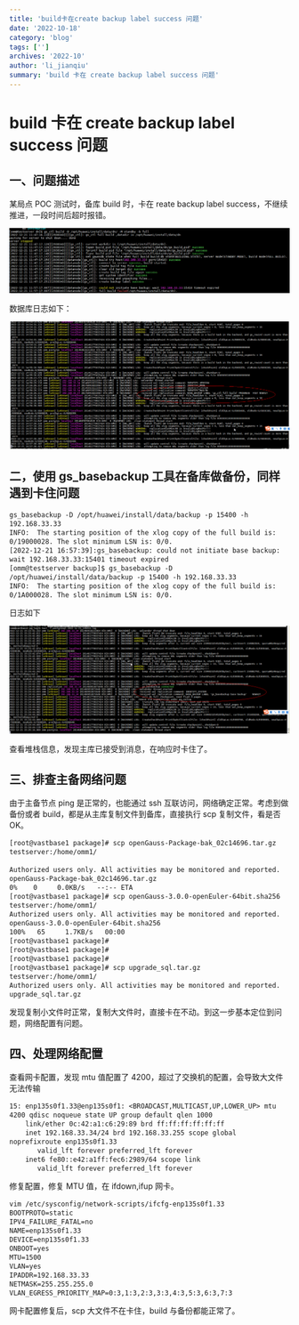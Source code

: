 ```yaml
---
title: 'build卡在create backup label success 问题'
date: '2022-10-18'
category: 'blog'
tags: ['']
archives: '2022-10'
author: 'li_jianqiu'
summary: 'build 卡在 create backup label success 问题'
---
```


# build 卡在 create backup label success 问题

## 一、问题描述

某局点 POC 测试时，备库 build 时，卡在 reate backup label success，不继续推进，一段时间后超时报错。

![img](./img/2.png)

数据库日志如下：

![img](./img/3.png)

## 二，使用 gs_basebackup 工具在备库做备份，同样遇到卡住问题

```
gs_basebackup -D /opt/huawei/install/data/backup -p 15400 -h 192.168.33.33
INFO:  The starting position of the xlog copy of the full build is: 0/19000028. The slot minimum LSN is: 0/0.
[2022-12-21 16:57:39]:gs_basebackup: could not initiate base backup: wait 192.168.33.33:15401 timeout expired
[omm@testserver backup]$ gs_basebackup -D /opt/huawei/install/data/backup -p 15400 -h 192.168.33.33
INFO:  The starting position of the xlog copy of the full build is: 0/1A000028. The slot minimum LSN is: 0/0.
```

日志如下

![img](./img/5.png)

查看堆栈信息，发现主库已接受到消息，在响应时卡住了。

## 三、排查主备网络问题

由于主备节点 ping 是正常的，也能通过 ssh 互联访问，网络确定正常。考虑到做备份或者 build，都是从主库复制文件到备库，直接执行 scp 复制文件，看是否 OK。

```
[root@vastbase1 package]# scp openGauss-Package-bak_02c14696.tar.gz testserver:/home/omm1/

Authorized users only. All activities may be monitored and reported.
openGauss-Package-bak_02c14696.tar.gz                                                                                            0%    0     0.0KB/s   --:-- ETA
[root@vastbase1 package]# scp openGauss-3.0.0-openEuler-64bit.sha256 testserver:/home/omm1/
Authorized users only. All activities may be monitored and reported.
openGauss-3.0.0-openEuler-64bit.sha256                                                                                         100%   65     1.7KB/s   00:00
[root@vastbase1 package]#
[root@vastbase1 package]#
[root@vastbase1 package]#
[root@vastbase1 package]# scp upgrade_sql.tar.gz testserver:/home/omm1/
Authorized users only. All activities may be monitored and reported.
upgrade_sql.tar.gz
```

发现复制小文件时正常，复制大文件时，直接卡在不动。到这一步基本定位到问题，网络配置有问题。

## 四、处理网络配置

查看网卡配置，发现 mtu 值配置了 4200，超过了交换机的配置，会导致大文件无法传输

```
15: enp135s0f1.33@enp135s0f1: <BROADCAST,MULTICAST,UP,LOWER_UP> mtu 4200 qdisc noqueue state UP group default qlen 1000
    link/ether 0c:42:a1:c6:29:89 brd ff:ff:ff:ff:ff:ff
    inet 192.168.33.34/24 brd 192.168.33.255 scope global noprefixroute enp135s0f1.33
       valid_lft forever preferred_lft forever
    inet6 fe80::e42:a1ff:fec6:2989/64 scope link
       valid_lft forever preferred_lft forever

```

修复配置，修复 MTU 值，在 ifdown,ifup 网卡。

```
vim /etc/sysconfig/network-scripts/ifcfg-enp135s0f1.33
BOOTPROTO=static
IPV4_FAILURE_FATAL=no
NAME=enp135s0f1.33
DEVICE=enp135s0f1.33
ONBOOT=yes
MTU=1500
VLAN=yes
IPADDR=192.168.33.33
NETMASK=255.255.255.0
VLAN_EGRESS_PRIORITY_MAP=0:3,1:3,2:3,3:3,4:3,5:3,6:3,7:3

```

网卡配置修复后，scp 大文件不在卡住，build 与备份都能正常了。
